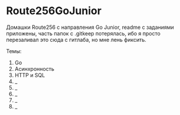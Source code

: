 # Route256GoJunior

Домашки Route256 с направления Go Junior, readme с заданиями приложены, часть папок с .gitkeep потерялась, ибо я просто перезаливал это сюда с гитлаба, но мне лень фиксить.

Темы:
1. Go
2. Асинхронность
3. HTTP и SQL
4. _
5. _
6. _
7. _
8. _

